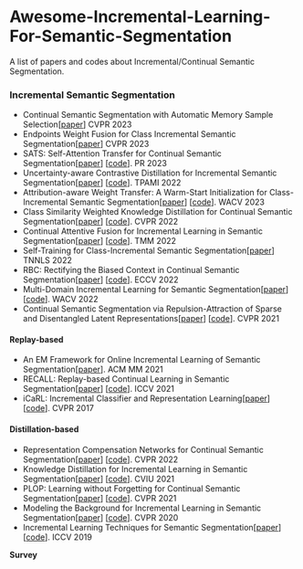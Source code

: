# Awesome-Incremental-Learning-For-Semantic-Segmentation
A list of papers and codes about Incremental/Continual Semantic Segmentation.

### Incremental Semantic Segmentation

- Continual Semantic Segmentation with Automatic Memory Sample Selection[[paper](https://arxiv.org/abs/2304.05015)] CVPR 2023
- Endpoints Weight Fusion for Class Incremental Semantic Segmentation[[paper](https://openaccess.thecvf.com/content/CVPR2023/papers/Xiao_Endpoints_Weight_Fusion_for_Class_Incremental_Semantic_Segmentation_CVPR_2023_paper.pdf)] CVPR 2023
- SATS: Self-Attention Transfer for Continual Semantic Segmentation[[paper](https://arxiv.org/abs/2203.07667)] [[code](https://github.com/QIU023/SATS_Continual_Semantic_Seg)]. PR 2023 
- Uncertainty-aware Contrastive Distillation for Incremental Semantic Segmentation[[paper](https://arxiv.org/abs/2203.14098)] [[code](https://github.com/ygjwd12345/UCD)]. TPAMI 2022
- Attribution-aware Weight Transfer: A Warm-Start Initialization for Class-Incremental Semantic Segmentation[[paper](https://arxiv.org/abs/2210.07207)] [[code](https://github.com/dfki-av/AWT-for-CISS)]. WACV 2023
- Class Similarity Weighted Knowledge Distillation for Continual Semantic Segmentation[[paper](https://openaccess.thecvf.com/content/CVPR2022/papers/Phan_Class_Similarity_Weighted_Knowledge_Distillation_for_Continual_Semantic_Segmentation_CVPR_2022_paper.pdf)] [[code](https://github.com/HieuPhan33/REMINDER)]. CVPR 2022
- Continual Attentive Fusion for Incremental Learning in Semantic Segmentation[[paper](https://arxiv.org/abs/2202.00432)] [[code](https://github.com/ygjwd12345/CAF)]. TMM 2022
- Self-Training for Class-Incremental Semantic Segmentation[[paper](https://arxiv.org/abs/2012.03362)] TNNLS 2022
- RBC: Rectifying the Biased Context in Continual Semantic Segmentation[[paper](https://arxiv.org/abs/2203.08404)] [[code](https://github.com/sntc129/RBC)]. ECCV 2022
- Multi-Domain Incremental Learning for Semantic Segmentation[[paper](https://arxiv.org/abs/2110.12205)] [[code](https://github.com/prachigarg23/MDIL-SS)]. WACV 2022
- Continual Semantic Segmentation via Repulsion-Attraction of Sparse and Disentangled Latent Representations[[paper](https://arxiv.org/abs/2103.06342)] [[code](https://github.com/LTTM/SDR)]. CVPR 2021


####  Replay-based 

- An EM Framework for Online Incremental Learning of Semantic Segmentation[[paper](https://arxiv.org/abs/2108.03613)]. ACM MM 2021
- RECALL: Replay-based Continual Learning in Semantic Segmentation[[paper](https://arxiv.org/abs/2108.03673)] [[code](https://github.com/LTTM/RECALL)]. ICCV 2021
- iCaRL: Incremental Classifier and Representation Learning[[paper](https://arxiv.org/abs/1611.07725)] [[code](https://github.com/srebuffi/iCaRL)]. CVPR 2017

#### Distillation-based

- Representation Compensation Networks for Continual Semantic Segmentation[[paper](https://arxiv.org/abs/2203.05402)] [[code](https://github.com/zhangchbin/RCIL)]. CVPR 2022
- Knowledge Distillation for Incremental Learning in Semantic Segmentation[[paper](https://arxiv.org/abs/1911.03462)] [[code](https://lttm.dei.unipd.it/paper_data/KDSemantic)]. CVIU 2021
- PLOP: Learning without Forgetting for Continual Semantic Segmentation[[paper](https://arxiv.org/abs/2011.11390)] [[code](https://github.com/fcdl94/MiB)]. CVPR 2021
- Modeling the Background for Incremental Learning in Semantic Segmentation[[paper](https://arxiv.org/abs/2002.00718)] [[code](https://github.com/fcdl94/MiB)]. CVPR 2020
- Incremental Learning Techniques for Semantic Segmentation[[paper](https://arxiv.org/abs/1907.13372)] [[code](https://github.com/LTTM/IL-SemSegm)]. ICCV 2019



**Survey**
